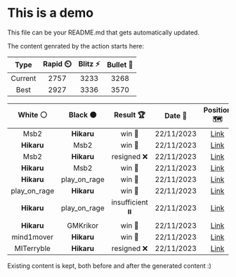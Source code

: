 # This is a demo

This file can be your README.md that gets automatically updated.

The content genrated by the action starts here:

<!--START_SECTION:chessStats-->
<!-- Automatically generated with https://github.com/Balastrong/chess-stats-action -->

| Type | Rapid ⏲️ | Blitz ⚡ | Bullet 🔫 |
|:---:|:---:|:---:|:---:|
| Current | 2757 | 3233 | 3268 |
| Best | 2927 | 3336 | 3570 |

| White ⚪ | Black ⚫ | Result 🏆 | Date 📅 | Position 🗺️ | Type 🕕 |
|:---:|:---:|:---:|:---:|:---:|:---:|
| Msb2 | **Hikaru** | win 🥇 | 22/11/2023 | <a href="http://www.ee.unb.ca/cgi-bin/tervo/fen.pl?select=2r2rk1/2q2pp1/4p2p/2b4P/1p2b1n1/1Qp1BN2/4BPP1/3R1RK1 w - -">Link</a> | Blitz |
| **Hikaru** | Msb2 | win 🥇 | 22/11/2023 | <a href="http://www.ee.unb.ca/cgi-bin/tervo/fen.pl?select=2r5/4n2k/1b4p1/3pNp1p/1r1P1P2/B3P1P1/4R2P/5RK1 b - -">Link</a> | Blitz |
| Msb2 | **Hikaru** | resigned ❌ | 22/11/2023 | <a href="http://www.ee.unb.ca/cgi-bin/tervo/fen.pl?select=8/p3R2k/1p1p1n1P/2pP1P2/2P3p1/2P1P2P/P1q4B/5QK1 b - -">Link</a> | Blitz |
| **Hikaru** | Msb2 | win 🥇 | 22/11/2023 | <a href="http://www.ee.unb.ca/cgi-bin/tervo/fen.pl?select=2q4k/6Q1/3P2Kp/7P/p7/6P1/8/8 b - -">Link</a> | Blitz |
| **Hikaru** | play_on_rage | win 🥇 | 22/11/2023 | <a href="http://www.ee.unb.ca/cgi-bin/tervo/fen.pl?select=4b2R/1p1k1r2/4pB2/1p1pP3/1P5P/P5K1/2P5/8 b - -">Link</a> | Blitz |
| play_on_rage | **Hikaru** | win 🥇 | 22/11/2023 | <a href="http://www.ee.unb.ca/cgi-bin/tervo/fen.pl?select=r5k1/3b4/6p1/B2P4/2p5/5r1P/P6K/2R2B2 w - -">Link</a> | Blitz |
| **Hikaru** | play_on_rage | insufficient ⏸️ | 22/11/2023 | <a href="http://www.ee.unb.ca/cgi-bin/tervo/fen.pl?select=8/8/8/8/k1K5/8/8/8 b - -">Link</a> | Blitz |
| **Hikaru** | GMKrikor | win 🥇 | 22/11/2023 | <a href="http://www.ee.unb.ca/cgi-bin/tervo/fen.pl?select=8/8/8/2K5/8/3r4/2k3R1/8 b - -">Link</a> | Blitz |
| mind1mover | **Hikaru** | win 🥇 | 22/11/2023 | <a href="http://www.ee.unb.ca/cgi-bin/tervo/fen.pl?select=3rr1k1/pp5p/2p3p1/8/1P1BP2P/5bN1/P2R1P2/6K1 w - -">Link</a> | Blitz |
| MITerryble | **Hikaru** | resigned ❌ | 22/11/2023 | <a href="http://www.ee.unb.ca/cgi-bin/tervo/fen.pl?select=2R5/2k5/5p2/1p1npBp1/1Bb5/P3PP2/5KP1/8 b - -">Link</a> | Blitz |

<!--END_SECTION:chessStats-->

Existing content is kept, both before and after the generated content :)
